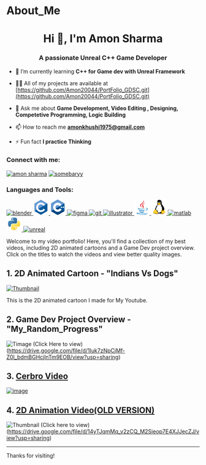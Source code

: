 # About_Me
<h1 align="center">Hi 👋, I'm Amon Sharma</h1>
<h3 align="center">A passionate Unreal C++ Game Developer</h3>

- 🌱 I’m currently learning **C++ for Game dev with Unreal Framework**

- 👨‍💻 All of my projects are available at [https://github.com/Amon20044/PortFolio_GDSC.git](https://github.com/Amon20044/PortFolio_GDSC.git)

- 💬 Ask me about **Game Development, Video Editing , Designing, Competetive Programming, Logic Building**

- 📫 How to reach me **amonkhushi1975@gmail.com**

- ⚡ Fun fact **I practice Thinking**

<h3 align="left">Connect with me:</h3>
<p align="left">
<a href="https://linkedin.com/in/amon sharma" target="blank"><img align="center" src="https://raw.githubusercontent.com/rahuldkjain/github-profile-readme-generator/master/src/images/icons/Social/linked-in-alt.svg" alt="amon sharma" height="30" width="40" /></a>
<a href="https://www.youtube.com/c/somebaryy" target="blank"><img align="center" src="https://raw.githubusercontent.com/rahuldkjain/github-profile-readme-generator/master/src/images/icons/Social/youtube.svg" alt="somebaryy" height="30" width="40" /></a>
</p>

<h3 align="left">Languages and Tools:</h3>
<p align="left"> <a href="https://www.blender.org/" target="_blank" rel="noreferrer"> <img src="https://download.blender.org/branding/community/blender_community_badge_white.svg" alt="blender" width="40" height="40"/> </a> <a href="https://www.cprogramming.com/" target="_blank" rel="noreferrer"> <img src="https://raw.githubusercontent.com/devicons/devicon/master/icons/c/c-original.svg" alt="c" width="40" height="40"/> </a> <a href="https://www.w3schools.com/cpp/" target="_blank" rel="noreferrer"> <img src="https://raw.githubusercontent.com/devicons/devicon/master/icons/cplusplus/cplusplus-original.svg" alt="cplusplus" width="40" height="40"/> </a> <a href="https://www.figma.com/" target="_blank" rel="noreferrer"> <img src="https://www.vectorlogo.zone/logos/figma/figma-icon.svg" alt="figma" width="40" height="40"/> </a> <a href="https://git-scm.com/" target="_blank" rel="noreferrer"> <img src="https://www.vectorlogo.zone/logos/git-scm/git-scm-icon.svg" alt="git" width="40" height="40"/> </a> <a href="https://www.adobe.com/in/products/illustrator.html" target="_blank" rel="noreferrer"> <img src="https://www.vectorlogo.zone/logos/adobe_illustrator/adobe_illustrator-icon.svg" alt="illustrator" width="40" height="40"/> </a> <a href="https://www.java.com" target="_blank" rel="noreferrer"> <img src="https://raw.githubusercontent.com/devicons/devicon/master/icons/java/java-original.svg" alt="java" width="40" height="40"/> </a> <a href="https://www.linux.org/" target="_blank" rel="noreferrer"> <img src="https://raw.githubusercontent.com/devicons/devicon/master/icons/linux/linux-original.svg" alt="linux" width="40" height="40"/> </a> <a href="https://www.mathworks.com/" target="_blank" rel="noreferrer"> <img src="https://upload.wikimedia.org/wikipedia/commons/2/21/Matlab_Logo.png" alt="matlab" width="40" height="40"/> </a> <a href="https://www.python.org" target="_blank" rel="noreferrer"> <img src="https://raw.githubusercontent.com/devicons/devicon/master/icons/python/python-original.svg" alt="python" width="40" height="40"/> </a> <a href="https://unrealengine.com/" target="_blank" rel="noreferrer"> <img src="https://raw.githubusercontent.com/kenangundogan/fontisto/036b7eca71aab1bef8e6a0518f7329f13ed62f6b/icons/svg/brand/unreal-engine.svg" alt="unreal" width="40" height="40"/> </a> </p>


Welcome to my video portfolio! Here, you'll find a collection of my best videos, including 2D animated cartoons and a Game Dev project overview. Click on the titles to watch the videos and view better quality images.

## 1. 2D Animated Cartoon - "Indians Vs Dogs"
[![Thumbnail](https://i.ytimg.com/an_webp/w8Dyvqi1KLA/mqdefault_6s.webp?du=3000&sqp=CIDb36gG&rs=AOn4CLDEJELZoa61GQ37n82lOKdLbFKBZA)](https://youtu.be/EVK4XeHpms0?si=lqt7M-kxTzpdXy6w)

This is the 2D animated cartoon I made for My Youtube.

## 2. Game Dev Project Overview - "My_Random_Progress"
![Timage](https://github.com/Amon20044/PortFolio_GDSC/assets/111745899/3df9e1d7-a1d0-4b8b-8f69-3d643dd15c3a)
(Click Here to view)(https://drive.google.com/file/d/1Iuk7zNpCjMf-Z0l_bdmBGHcjlnTm9EOB/view?usp=sharing)

## 3. [Cerbro Video](link_to_video)
[![image](https://th.bing.com/th/id/OIP.QeQsR_snvUmXetR2HdVAhAHaHa?w=176&h=180&c=7&r=0&o=5&dpr=1.4&pid=1.7)](https://drive.google.com/file/d/1xsjWnoCiHJj_9nsDDuMf6HnM3D-a_OgL/view?usp=drive_link)

## 4. [2D Animation Video(OLD VERSION)](link_to_video)
![Thumbnail](https://github.com/Amon20044/PortFolio_GDSC/assets/111745899/a4b22d3d-c0d3-40ce-b485-3121bd8e31f5)
(Click here to view)(https://drive.google.com/file/d/14yTJqmMq_v2zCQ_M2Sjeop7E4XJJecZJ/view?usp=sharing)

---
Thanks for visiting!

